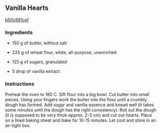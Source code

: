 ## Vanilla Hearts

[b50c681cef](http://www.food.com/recipe/vanilla-hearts-335803)

### Ingredients

 - 150 g of butter, without salt

 - 225 g of wheat flour, white, all-purpose, unenriched

 - 125 g of sugars, granulated

 - 5 drop of vanilla extract

### Instructions

Preheat the oven to 180 C. Sift flour into a big bowl. Cut butter into small pieces. Using your fingers work the butter into the flour until a crumbly dough has formed. Add sugar and vanilla essence and knead well (it takes some minutes until the dough has the right consistency). Roll out the dough (it is supposed to be very thick-approx. 2-3 cm) and cut out hearts. Place on a lined baking sheet and bake for 10-15 minutes. Let cool and store in an air-tight box.